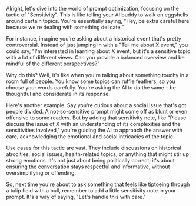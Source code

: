 Alright, let's dive into the world of prompt optimization, focusing on the tactic of "Sensitivity". This is like telling your AI buddy to walk on eggshells around certain topics. You're essentially saying, "Hey, be extra careful here because we're dealing with something delicate."

For instance, imagine you're asking about a historical event that's pretty controversial. Instead of just jumping in with a "Tell me about X event," you could say, "I'm interested in learning about X event, but it's a sensitive topic with a lot of different views. Can you provide a balanced overview and be mindful of the different perspectives?"

Why do this? Well, it's like when you're talking about something touchy in a room full of people. You know some topics can ruffle feathers, so you choose your words carefully. You're asking the AI to do the same – be thoughtful and considerate in its response.

Here's another example. Say you're curious about a social issue that's got people divided. A not-so-sensitive prompt might come off as blunt or even offensive to some readers. But by adding that sensitivity note, like "Please discuss the issue of X with an understanding of its complexities and the sensitivities involved," you're guiding the AI to approach the answer with care, acknowledging the emotional and social intricacies of the topic.

Use cases for this tactic are vast. They include discussions on historical atrocities, social issues, health-related topics, or anything that might stir up strong emotions. It's not just about being politically correct; it's about ensuring the conversation stays respectful and informative, without oversimplifying or offending.

So, next time you're about to ask something that feels like tiptoeing through a tulip field with a bull, remember to add a little sensitivity note in your prompt. It's a way of saying, "Let's handle this with care."